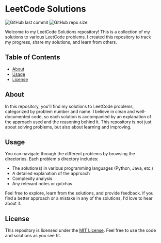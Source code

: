 # LeetCode Solutions

![GitHub last commit](https://img.shields.io/github/last-commit/AhmadHRai/leetcode-stuff)
![GitHub repo size](https://img.shields.io/github/repo-size/AhmadHRai/leetcode-stuff)

<!-- ![GitHub stars](https://img.shields.io/github/stars/AhmadHRai/leetcode-stuff?style=social) -->
<!-- ![GitHub forks](https://img.shields.io/github/forks/AhmadHRai/leetcode-stuff?style=social) -->

Welcome to my LeetCode Solutions repository! This is a collection of my solutions to various LeetCode problems. I created this repository to track my progress, share my solutions, and learn from others.

## Table of Contents

- [About](#about)
- [Usage](#usage)
  <!-- - [Contributing](#contributing) -->
  <!-- - [Contact](#contact) -->
- [License](#license)

## About

In this repository, you'll find my solutions to LeetCode problems, categorized by problem number and name. I believe in clean and well-documented code, so each solution is accompanied by an explanation of the approach used and the reasoning behind it. This repository is not just about solving problems, but also about learning and improving.

## Usage

You can navigate through the different problems by browsing the directories. Each problem's directory includes:

- The solution(s) in various programming languages (Python, Java, etc.)
- A detailed explanation of the approach
- Complexity analysis
- Any relevant notes or gotchas

Feel free to explore, learn from the solutions, and provide feedback. If you find a better approach or a mistake in any of the solutions, I'd love to hear about it.

<!-- ## Contributing

Contributions are welcome! If you have a better solution or an alternate approach to a problem, or if you find any issues with the existing solutions, feel free to open an issue or submit a pull request. Please ensure that your contributions follow the repository's coding style and documentation standards.

## Contact

If you'd like to connect with me, you can reach me through the following channels:

- Email: ahmadhalraie@gmail.com
- LinkedIn: [Ahmad Alrai](https://www.linkedin.com/in/ahmadalrai) -->

## License

This repository is licensed under the [MIT License](LICENSE). Feel free to use the code and solutions as you see fit.
